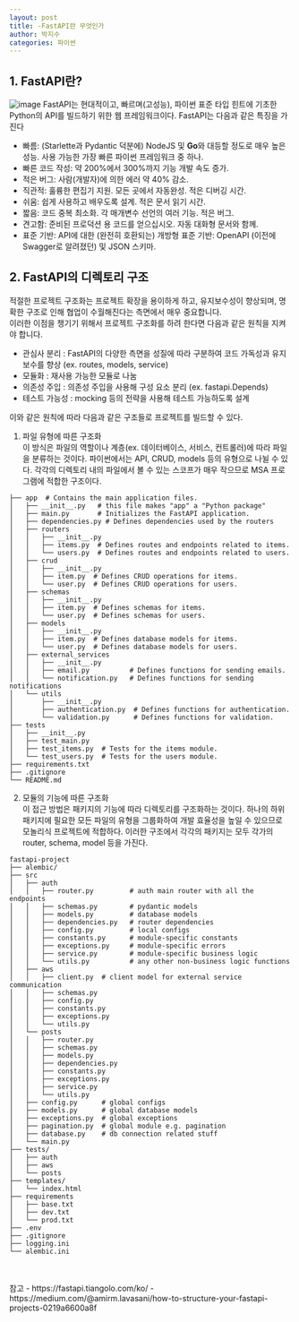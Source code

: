 ```yaml
---
layout: post
title: -FastAPI란 무엇인가
author: 박지수
categories: 파이썬
---
```


## 1. FastAPI란?  
![image](https://github.com/user-attachments/assets/7ada0dff-2de9-4139-8263-b04bd80e7c37)
FastAPI는 현대적이고, 빠르며(고성능), 파이썬 표준 타입 힌트에 기초한 Python의 API를 빌드하기 위한 웹 프레임워크이다.
FastAPI는 다음과 같은 특징을 가진다

- 빠름: (Starlette과 Pydantic 덕분에) NodeJS 및 **Go**와 대등할 정도로 매우 높은 성능. 사용 가능한 가장 빠른 파이썬 프레임워크 중 하나.
- 빠른 코드 작성: 약 200%에서 300%까지 기능 개발 속도 증가.
- 적은 버그: 사람(개발자)에 의한 에러 약 40% 감소.
- 직관적: 훌륭한 편집기 지원. 모든 곳에서 자동완성. 적은 디버깅 시간.
- 쉬움: 쉽게 사용하고 배우도록 설계. 적은 문서 읽기 시간.
- 짧음: 코드 중복 최소화. 각 매개변수 선언의 여러 기능. 적은 버그.
- 견고함: 준비된 프로덕션 용 코드를 얻으십시오. 자동 대화형 문서와 함께.
- 표준 기반: API에 대한 (완전히 호환되는) 개방형 표준 기반: OpenAPI (이전에 Swagger로 알려졌던) 및 JSON 스키마.


## 2. FastAPI의 디렉토리 구조  
적절한 프로젝트 구조화는 프로젝트 확장을 용이하게 하고, 유지보수성이 향상되며, 명확한 구조로 인해 협업이 수월해진다는 측면에서 매우 중요합니다.  
이러한 이점을 챙기기 위해서 프로젝트 구조화를 하려 한다면 다음과 같은 원칙을 지켜야 합니다.  
- 관심사 분리 : FastAPI의 다양한 측면을 성질에 따라 구분하여 코드 가독성과 유지보수를 향상 (ex. routes, models, service)
- 모듈화 : 재사용 가능한 모듈로 나눔
- 의존성 주입 : 의존성 주입을 사용해 구성 요소 분리 (ex. fastapi.Depends)
- 테스트 가능성 : mocking 등의 전략을 사용해 테스트 가능하도록 설계

이와 같은 원칙에 따라 다음과 같은 구조들로 프로젝트를 빌드할 수 있다.  
1. 파일 유형에 따른 구조화  
  이 방식은 파일의 역할이나 계층(ex. 데이터베이스, 서비스, 컨트롤러)에 따라 파일을 분류하는 것이다.
  파이썬에서는 API, CRUD, models 등의 유형으로 나뉠 수 있다.
  각각의 디렉토리 내의 파일에서 볼 수 있는 스코프가 매우 작으므로 MSA 프로그램에 적합한 구조이다.
  ```
  ├── app  # Contains the main application files.
  │   ├── __init__.py   # this file makes "app" a "Python package"
  │   ├── main.py       # Initializes the FastAPI application.
  │   ├── dependencies.py # Defines dependencies used by the routers
  │   ├── routers
  │   │   ├── __init__.py
  │   │   ├── items.py  # Defines routes and endpoints related to items.
  │   │   └── users.py  # Defines routes and endpoints related to users.
  │   ├── crud
  │   │   ├── __init__.py
  │   │   ├── item.py  # Defines CRUD operations for items.
  │   │   └── user.py  # Defines CRUD operations for users.
  │   ├── schemas
  │   │   ├── __init__.py
  │   │   ├── item.py  # Defines schemas for items.
  │   │   └── user.py  # Defines schemas for users.
  │   ├── models
  │   │   ├── __init__.py
  │   │   ├── item.py  # Defines database models for items.
  │   │   └── user.py  # Defines database models for users.
  │   ├── external_services
  │   │   ├── __init__.py
  │   │   ├── email.py          # Defines functions for sending emails.
  │   │   └── notification.py   # Defines functions for sending notifications
  │   └── utils
  │       ├── __init__.py
  │       ├── authentication.py  # Defines functions for authentication.
  │       └── validation.py      # Defines functions for validation.
  ├── tests
  │   ├── __init__.py
  │   ├── test_main.py
  │   ├── test_items.py  # Tests for the items module.
  │   └── test_users.py  # Tests for the users module.
  ├── requirements.txt
  ├── .gitignore
  └── README.md
  ```

2. 모듈의 기능에 따른 구조화  
  이 접근 방법은 패키지의 기능에 따라 디렉토리를 구조화하는 것이다.
  하나의 하위 패키지에 필요한 모든 파일의 유형을 그룹화하여 개발 효율성을 높일 수 있으므로 모놀리식 프로젝트에 적합하다.
  이러한 구조에서 각각의 패키지는 모두 각가의 router, schema, model 등을 가진다.
  ```
  fastapi-project
  ├── alembic/
  ├── src
  │   ├── auth
  │   │   ├── router.py         # auth main router with all the endpoints
  │   │   ├── schemas.py        # pydantic models
  │   │   ├── models.py         # database models
  │   │   ├── dependencies.py   # router dependencies
  │   │   ├── config.py         # local configs
  │   │   ├── constants.py      # module-specific constants
  │   │   ├── exceptions.py     # module-specific errors
  │   │   ├── service.py        # module-specific business logic
  │   │   └── utils.py          # any other non-business logic functions
  │   ├── aws
  │   │   ├── client.py  # client model for external service communication
  │   │   ├── schemas.py
  │   │   ├── config.py
  │   │   ├── constants.py
  │   │   ├── exceptions.py
  │   │   └── utils.py
  │   └── posts
  │   │   ├── router.py
  │   │   ├── schemas.py
  │   │   ├── models.py
  │   │   ├── dependencies.py
  │   │   ├── constants.py
  │   │   ├── exceptions.py
  │   │   ├── service.py
  │   │   └── utils.py
  │   ├── config.py      # global configs
  │   ├── models.py      # global database models
  │   ├── exceptions.py  # global exceptions
  │   ├── pagination.py  # global module e.g. pagination
  │   ├── database.py    # db connection related stuff
  │   └── main.py
  ├── tests/
  │   ├── auth
  │   ├── aws
  │   └── posts
  ├── templates/
  │   └── index.html
  ├── requirements
  │   ├── base.txt
  │   ├── dev.txt
  │   └── prod.txt
  ├── .env
  ├── .gitignore
  ├── logging.ini
  └── alembic.ini
  ```

<br/>
<br/>
참고  
- https://fastapi.tiangolo.com/ko/
- https://medium.com/@amirm.lavasani/how-to-structure-your-fastapi-projects-0219a6600a8f
